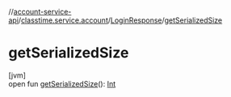 //[account-service-api](../../../index.md)/[classtime.service.account](../index.md)/[LoginResponse](index.md)/[getSerializedSize](get-serialized-size.md)

# getSerializedSize

[jvm]\
open fun [getSerializedSize](get-serialized-size.md)(): [Int](https://kotlinlang.org/api/latest/jvm/stdlib/kotlin/-int/index.html)
